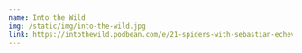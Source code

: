 ```yaml
---
name: Into the Wild
img: /static/img/into-the-wild.jpg
link: https://intothewild.podbean.com/e/21-spiders-with-sebastian-echeverri/
---
```

